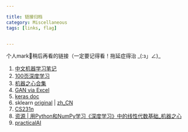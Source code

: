 ```yaml
---

title: 链接归档
category: Miscellaneous
tags: [links, flag]


---
```


个人mark📌稍后再看的链接（一定要记得看！拖延症得治 \_(:з」∠)\_

<!--more-->

1.  [中文机器学习笔记](https://wei2624.github.io/machine%20learning/Machine-Learning-Notes/)
2.  [100页深度学习](http://themlbook.com/wiki/doku.php)
3.  [机器之心合集](https://mp.weixin.qq.com/s/0oWP61o7fP-x3ir5KSHT4Q)
4.  [GAN via Excel](https://mp.weixin.qq.com/s/ZXBOk8urm9vV-fizmTvQyA)
5.  [keras doc](https://keras.io/zh/)
6.  sklearn [original](https://scikit-learn.org/stable/documentation.html) &#124; [zh_CN](http://cwiki.apachecn.org/pages/viewpage.action?pageId=10030181)
7.  [CS231n](https://zhuanlan.zhihu.com/p/21930884)
8.  [资源 &#124; 用Python和NumPy学习《深度学习》中的线性代数基础_机器之心](https://mp.weixin.qq.com/s/hNd3CQkyTw8dM25jrIT3NQ)
9.  [practicalAI](https://github.com/GokuMohandas/practicalAI/)